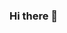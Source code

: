 ### Hi there 👋

<!--
**jasperf/jasperf** is a ✨ _special_ ✨ repository because its `README.md` (this file) appears on your GitHub profile.

Here are some ideas to get you started:

- 🔭 I’m currently working on several projects such as All the Way Up as Tech Lead and Co Founder of Smart48 Laravel PHP / Vue
- 🌱 I’m currently improving my Laravel PHP and Vue skils
- 👯 I’m looking to collaborate on technical project management and WordPress / Laravel development
- 🤔 I’m looking for help with Laravel and Vue
- 💬 Ask me about WordPress, WooCommerce 
- 📫 How to reach me: Github, LinkedIn
-->
